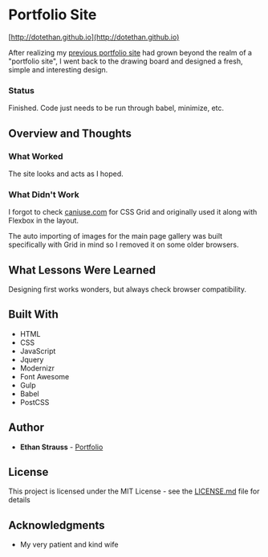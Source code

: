 # Portfolio Site
[http://dotethan.github.io](http://dotethan.github.io)

After realizing my [previous portfolio site](http://www.ethanstrauss.com) had grown beyond the realm of a "portfolio site", I went back to the drawing board and designed a fresh, simple and interesting design. 

### Status

Finished. Code just needs to be run through babel, minimize, etc.

## Overview and Thoughts

### What Worked

The site looks and acts as I hoped.

### What Didn't Work

I forgot to check [caniuse.com](https://caniuse.com/) for CSS Grid and originally used it along with Flexbox in the layout. 

The auto importing of images for the main page gallery was built specifically with Grid in mind so I removed it on some older browsers.

## What Lessons Were Learned

Designing first works wonders, but always check browser compatibility.

## Built With

* HTML
* CSS
* JavaScript
* Jquery
* Modernizr
* Font Awesome
* Gulp
* Babel
* PostCSS

## Author

* **Ethan Strauss** - [Portfolio](https://dotethan.github.io)

## License

This project is licensed under the MIT License - see the [LICENSE.md](LICENSE.md) file for details

## Acknowledgments

* My very patient and kind wife

